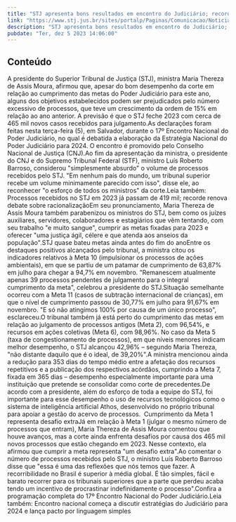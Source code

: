 ```yaml
---
title: "STJ apresenta bons resultados em encontro do Judiciário; recorde de processos traz desafios extras"
link: "https://www.stj.jus.br/sites/portalp/Paginas/Comunicacao/Noticias/2023/05122023-STJ-apresenta-bons-resultados-em-encontro-do-Judiciario--recorde-de-processos-traz-desafios-extras.aspx"
description: "STJ apresenta bons resultados em encontro do Judiciário; recorde de processos traz desafios extras"
pubdate: "Ter, dez 5 2023 14:06:00"
---
```


## Conteúdo

A presidente do Superior Tribunal de Justiça (STJ), ministra Maria Thereza de Assis Moura, afirmou que, apesar do bom desempenho da corte em relação ao cumprimento das metas do Poder Judiciário para este ano, alguns dos objetivos estabelecidos podem ser prejudicados pelo número excessivo de processos, que teve um crescimento da ordem de 15% em relação ao ano anterior. A previsão é que o STJ feche 2023 com cerca de 465 mil novos casos recebidos para julgamento.As declarações foram feitas nesta terça-feira (5), em Salvador, durante o 17º Encontro Nacional do Poder Judiciário, no qual é debatida a elaboração da Estratégia Nacional do Poder Judiciário para 2024. O encontro é promovido pelo Conselho Nacional de Justiça (CNJ).Ao fim da apresentação da ministra, o presidente do CNJ e do Supremo Tribunal Federal (STF), ministro Luís Roberto Barroso, considerou "simplesmente absurdo" o volume de processos recebidos pelo STJ. "Em nenhum país do mundo, um tribunal superior recebe um volume minimamente parecido com isso", disse ele, ao reconhecer "o esforço de todos os ministros" da corte.Leia também: Processos recebidos no STJ em 2023 já passam de 419 mil; recorde renova debate sobre racionalizaçãoEm seu pronunciamento, Maria Thereza de Assis Moura também parabenizou os ministros do STJ, bem como os juízes auxiliares, servidores, colaboradores e estagiários que vêm tentando, com seu trabalho "e muito sangue", cumprir as metas fixadas para 2023 e oferecer "uma justiça ágil, célere e que atenda aos anseios da população".STJ quase bateu metas ainda antes do fim do anoEntre os destaques positivos alcançados pelo tribunal, a ministra citou os indicadores relativos à Meta 10 (impulsionar os processos de ações ambientais), em que se partiu de um patamar de cumprimento de 63,87% em julho para chegar a 94,7% em novembro. "Remanescem atualmente apenas 39 processos pendentes de julgamento para o integral cumprimento da meta", celebrou a presidente do STJ.Situação semelhante ocorreu com a Meta 11 (casos de subtração internacional de crianças), em que o nível de cumprimento passou de 30,77% em julho para 91,67% em novembro. "E só não atingimos 100% por causa de um único processo", esclareceu.O tribunal também já está perto do cumprimento das metas em relação ao julgamento de processos antigos (Meta 2), com 96,54%, e recursos em ações coletivas (Meta 6), com 98,96%. No caso da Meta 5 (taxa de congestionamento de processos), em que níveis menores indicam melhor desempenho, o STJ alcançou 42,96% – segundo Maria Thereza, "não distante daquilo que é o ideal, de 39,20%".A ministra mencionou ainda a redução para 353 dias do tempo médio entre a afetação dos recursos repetitivos e a publicação dos respectivos acórdãos, cumprindo a Meta 7, fixada em 365 dias – desempenho especialmente importante para uma instituição que pretende se consolidar como corte de precedentes.De acordo com a presidente, além do esforço de toda a equipe do STJ, foi importante para esse desempenho o uso de recursos tecnológicos como o sistema de inteligência artificial Athos, desenvolvido no próprio tribunal para apoiar a gestão do acervo de processos.  Cumprimento da Meta 1 representa desafio extraJá em relação à Meta 1 (julgar o mesmo número de processos que entram), Maria Thereza de Assis Moura comentou que houve avanços, mas a corte ainda enfrenta desafios por causa dos 465 mil novos processos que estão chegando em 2023. Nesse contexto, ela afirmou que cumprir a meta representa "um desafio extra".Ao comentar o número de processos recebidos pelo STJ, o ministro Luís Roberto Barroso disse que "essa é uma das reflexões que nós temos que fazer. A recorribilidade no Brasil é superior à média global. É tão simples, fácil e barato recorrer para os tribunais superiores que a parte que perdeu acaba tendo um incentivo de procrastinar indefinidamente o processo".Confira a programação completa do 17º Encontro Nacional do Poder Judiciário.Leia também: Encontro nacional começa a discutir estratégias do Judiciário para 2024 e lança pacto por linguagem simples
